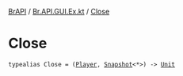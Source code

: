 [BrAPI](../index.md) / [Br.API.GUI.Ex.kt](index.md) / [Close](./-close.md)

# Close

`typealias Close = (`[`Player`](https://hub.spigotmc.org/javadocs/spigot/org/bukkit/entity/Player.html)`, `[`Snapshot`](../-br.-a-p-i.-g-u-i.-ex/-snapshot/index.md)`<*>) -> `[`Unit`](https://kotlinlang.org/api/latest/jvm/stdlib/kotlin/-unit/index.html)